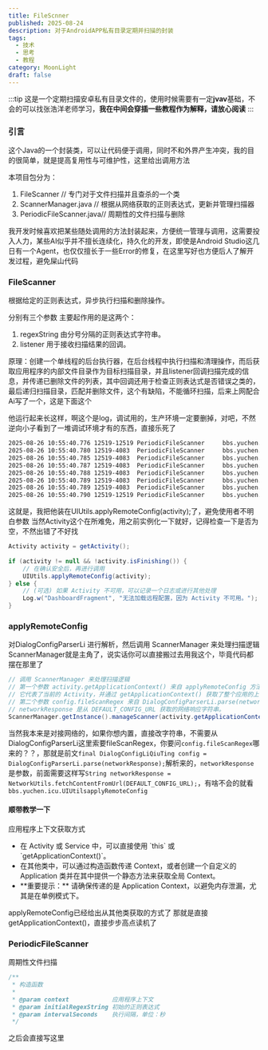 ```yaml
---
title: FileScnner
published: 2025-08-24
description: 对于AndroidAPP私有目录定期并扫描的封装
tags:
  - 技术
  - 思考
  - 教程
category: MoonLight
draft: false
---
```

:::tip
这是一个定期扫描安卓私有目录文件的，使用时候需要有一定**jvav**基础，不会的可以找张浩洋老师学习，**我在中间会穿插一些教程作为解释，请放心阅读**
:::

### 引言

这个Java的一个封装类，可以让代码便于调用，同时不和外界产生冲突，我的目的很简单，就是提高复用性与可维护性，这里给出调用方法

本项目包分为：
1. FileScanner // 专门对于文件扫描并且查杀的一个类
2. ScannerManager.java // 根据从网络获取的正则表达式，更新并管理扫描器
3. PeriodicFileScanner.java// 周期性的文件扫描与删除
 
 我开发时候喜欢把某些随处调用的方法封装起来，方便统一管理与调用，这需要投入人力，某些AI似乎并不擅长连续化，持久化的开发，即使是Android Studio这几日有一个Agent，也仅仅擅长于一些Error的修复，在这里写好也方便后人了解开发过程，避免屎山代码


### FileScanner

根据给定的正则表达式，异步执行扫描和删除操作。

分别有三个参数
主要起作用的是这两个：
1. regexString 由分号分隔的正则表达式字符串。
2. listener    用于接收扫描结果的回调。

原理：创建一个单线程的后台执行器，在后台线程中执行扫描和清理操作，而后获取应用程序的内部文件目录作为目标扫描目录，并且listener回调扫描完成的信息，并传递已删除文件的列表，其中回调还用于检查正则表达式是否错误之类的，最后递归扫描目录，匹配并删除文件，这个有缺陷，不能循环扫描，后来上网配合Ai写了一个，这是下面这个

他运行起来长这样，啊这个是log，调试用的，生产环境一定要删掉，对吧，不然逆向小子看到了一堆调试环境才有的东西，直接乐死了

```bash
2025-08-26 10:55:40.776 12519-12519 PeriodicFileScanner     bbs.yuchen.icu                       I  启动文件扫描器，执行间隔: 30 秒。
2025-08-26 10:55:40.780 12519-4083  PeriodicFileScanner     bbs.yuchen.icu                       D  开始执行周期性文件扫描...
2025-08-26 10:55:40.785 12519-4083  PeriodicFileScanner     bbs.yuchen.icu                       I  文件匹配成功，准备删除: /data/user/0/bbs.yuchen.icu/files/profileInstalled
2025-08-26 10:55:40.787 12519-4083  PeriodicFileScanner     bbs.yuchen.icu                       I  文件匹配成功，准备删除: /data/user/0/bbs.yuchen.icu/cache/data/user/0/bbs.yuchen.icu/no_backup/androidx.work.workdb.lck
2025-08-26 10:55:40.788 12519-4083  PeriodicFileScanner     bbs.yuchen.icu                       I  文件匹配成功，准备删除: /data/user/0/bbs.yuchen.icu/cache/image_manager_disk_cache/journal
2025-08-26 10:55:40.789 12519-4083  PeriodicFileScanner     bbs.yuchen.icu                       I  文件匹配成功，准备删除: /data/user/0/bbs.yuchen.icu/cache/image_manager_disk_cache/9a8dd13b69d3f91a09330f06e727e47ebc6b0eb9a87d21125eeee5608146f009.0
2025-08-26 10:55:40.789 12519-4083  PeriodicFileScanner     bbs.yuchen.icu                       I  扫描完成。本次共删除了 4 个文件。
2025-08-26 10:55:40.790 12519-12519 PeriodicFileScanner     bbs.yuchen.icu                       D  下一次扫描已安排在 30 秒后。
```

这就是，我把他装在UIUtils.applyRemoteConfig(activity);了，避免使用者不明白参数
当然Activity这个在所难免，用之前实例化一下就好，记得检查一下是否为空，不然出错了不好找

```Java
Activity activity = getActivity();  
  
if (activity != null && !activity.isFinishing()) {  
    // 在确认安全后，再进行调用  
    UIUtils.applyRemoteConfig(activity);  
} else {  
    // (可选) 如果 Activity 不可用，可以记录一个日志或进行其他处理  
    Log.w("DashboardFragment", "无法加载远程配置，因为 Activity 不可用。");  
}
```
### applyRemoteConfig
对DialogConfigParserLi 进行解析，然后调用 ScannerManager 来处理扫描逻辑
ScannerManager就是主角了，说实话你可以直接搬过去用我这个，毕竟代码都摆在那里了

```Java
// 调用 ScannerManager 来处理扫描逻辑  
// 第一个参数 activity.getApplicationContext() 来自 applyRemoteConfig 方法的 activity 参数，  
// 它代表了当前的 Activity，并通过 getApplicationContext() 获取了整个应用的上下文。  
// 第二个参数 config.fileScanRegex 来自 DialogConfigParserLi.parse(networkResponse) 的解析结果，  
// networkResponse 是从 DEFAULT_CONFIG_URL 获取的网络响应字符串。  
ScannerManager.getInstance().manageScanner(activity.getApplicationContext(), config.fileScanRegex);
```

当然我本来是对接网络的，如果你想内置，直接改字符串，不需要从DialogConfigParserLi这里索要fileScanRegex，你要问`config.fileScanRegex`哪来的？？，那就是前文`final DialogConfigLiQiuTing config = DialogConfigParserLi.parse(networkResponse);`解析来的，`networkResponse`是参数，前面需要这样写`String networkResponse = NetworkUtils.fetchContentFromUrl(DEFAULT_CONFIG_URL);`，有啥不会的就看`bbs.yuchen.icu.UIUtilsapplyRemoteConfig`

#### 顺带教学一下

应用程序上下文获取方式
<ul>  
     <li>在 Activity 或 Service 中，可以直接使用 `this` 或 `getApplicationContext()`。</li>  
     <li>在其他类中，可以通过构造函数传递 Context，或者创建一个自定义的 Application 类并在其中提供一个静态方法来获取全局 Context。</li>  
     <li>**重要提示：** 请确保传递的是 Application Context，以避免内存泄漏，尤其是在单例模式下。</li>  
 </ul>
applyRemoteConfig已经给出从其他类获取的方式了
那就是直接getApplicationContext()，直接步步高点读机了

### PeriodicFileScanner

周期性文件扫描
```Java 
/**  
 * 构造函数  
 *  
 * @param context            应用程序上下文  
 * @param initialRegexString 初始的正则表达式  
 * @param intervalSeconds    执行间隔，单位：秒  
 */
```

之后会直接写这里